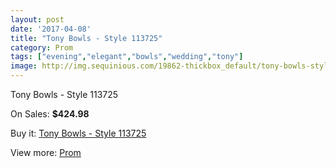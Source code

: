 ```yaml
---
layout: post
date: '2017-04-08'
title: "Tony Bowls - Style 113725"
category: Prom
tags: ["evening","elegant","bowls","wedding","tony"]
image: http://img.sequinious.com/19862-thickbox_default/tony-bowls-style-113725.jpg
---
```

Tony Bowls - Style 113725

On Sales: **$424.98**
<a href="https://www.sequinious.com/prom/8933-tony-bowls-style-113725.html"><amp-img layout="responsive" width="600" height="600" src="//img.sequinious.com/19862-thickbox_default/tony-bowls-style-113725.jpg" alt="Tony Bowls - Style 113725 0" /></a>

Buy it: [Tony Bowls - Style 113725](https://www.sequinious.com/prom/8933-tony-bowls-style-113725.html "Tony Bowls - Style 113725")

View more: [Prom](https://www.sequinious.com/7-prom "Prom")